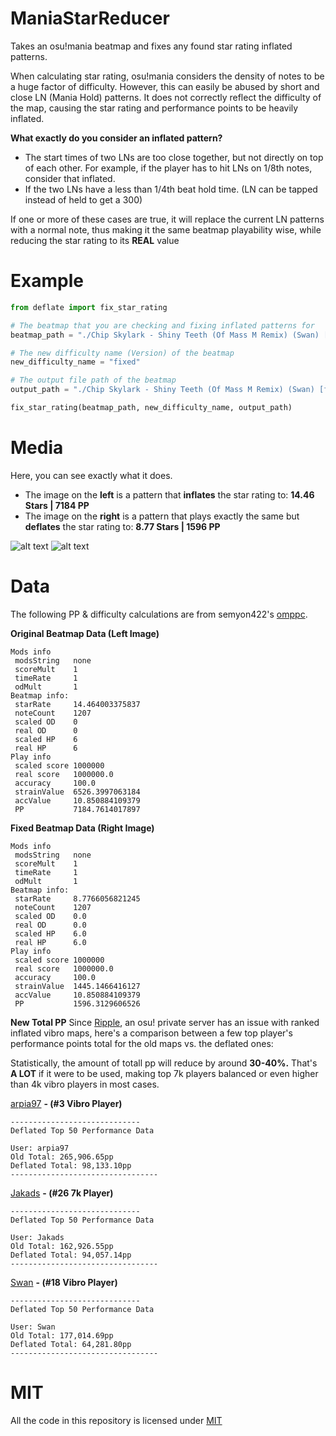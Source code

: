 # ManiaStarReducer
Takes an osu!mania beatmap and fixes any found star rating inflated patterns.

When calculating star rating, osu!mania considers the density of notes to be a huge factor of difficulty. However, this can easily be abused by short and close LN (Mania Hold) patterns. It does not correctly reflect the difficulty of the map, causing the star rating and performance points to be heavily inflated.

**What exactly do you consider an inflated pattern?**

* The start times of two LNs are too close together, but not directly on top of each other. For example, if the player has to hit LNs on 1/8th notes, consider that inflated.
* If the two LNs have a less than 1/4th beat hold time. (LN can be tapped instead of held to get a 300)

If one or more of these cases are true, it will replace the current LN patterns with a normal note, thus making it the same beatmap playability wise, while reducing the star rating to its **REAL** value

# Example
```py
from deflate import fix_star_rating

# The beatmap that you are checking and fixing inflated patterns for
beatmap_path = "./Chip Skylark - Shiny Teeth (Of Mass M Remix) (Swan) [Vibro Teeth].osu"

# The new difficulty name (Version) of the beatmap
new_difficulty_name = "fixed"

# The output file path of the beatmap
output_path = "./Chip Skylark - Shiny Teeth (Of Mass M Remix) (Swan) [fixed].osu"

fix_star_rating(beatmap_path, new_difficulty_name, output_path)
```

# Media
Here, you can see exactly what it does. 

* The image on the **left** is a pattern that **inflates** the star rating to: **14.46 Stars | 7184 PP**
* The image on the **right** is a pattern that plays exactly the same but **deflates** the star rating to: **8.77 Stars | 1596 PP**

![alt text](https://juicy.eggplants.org/5vs435.png)
![alt text](https://juicy.eggplants.org/it32d1.png)

# Data
The following PP & difficulty calculations are from semyon422's [omppc](https://github.com/semyon422/omppc).

**Original Beatmap Data (Left Image)**
```
Mods info
 modsString   none
 scoreMult    1
 timeRate     1
 odMult       1
Beatmap info:
 starRate     14.464003375837
 noteCount    1207
 scaled OD    0
 real OD      0
 scaled HP    6
 real HP      6
Play info
 scaled score 1000000
 real score   1000000.0
 accuracy     100.0
 strainValue  6526.3997063184
 accValue     10.850884109379
 PP           7184.7614017897
```

**Fixed Beatmap Data (Right Image)**
```
Mods info
 modsString   none
 scoreMult    1
 timeRate     1
 odMult       1
Beatmap info:
 starRate     8.7766056821245
 noteCount    1207
 scaled OD    0.0
 real OD      0.0
 scaled HP    6.0
 real HP      6.0
Play info
 scaled score 1000000
 real score   1000000.0
 accuracy     100.0
 strainValue  1445.1466416127
 accValue     10.850884109379
 PP           1596.3129606526
```

**New Total PP**
Since [Ripple](https://ripple.moe), an osu! private server has an issue with ranked inflated vibro maps, here's a comparison between a few top player's performance points total for the old maps vs. the deflated ones:

Statistically, the amount of totall pp will reduce by around **30-40%.** That's **A LOT** if it were to be used, making top 7k players balanced or even higher than 4k vibro players in most cases.

[arpia97](https://ripple.moe/u/3313) **- (#3 Vibro Player)**
```
-----------------------------
Deflated Top 50 Performance Data

User: arpia97
Old Total: 265,906.65pp
Deflated Total: 98,133.10pp
---------------------------------
```

[Jakads](https://ripple.moe/u/3325) **- (#26 7k Player)**
```
-----------------------------
Deflated Top 50 Performance Data

User: Jakads
Old Total: 162,926.55pp
Deflated Total: 94,057.14pp
---------------------------------
```

[Swan](https://ripple.moe/u/1298) **- (#18 Vibro Player)**
```
-----------------------------
Deflated Top 50 Performance Data

User: Swan
Old Total: 177,014.69pp
Deflated Total: 64,281.80pp
---------------------------------
```


# MIT
All the code in this repository is licensed under [MIT](https://github.com/Swan/ManiaStarReducer/blob/master/LICENSE)
